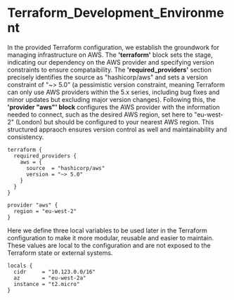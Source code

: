 # Terraform_Development_Environment

In the provided Terraform configuration, we establish the groundwork for managing infrastructure on AWS. The <strong>'terraform'</strong> block sets the stage, indicating our dependency on the AWS provider and specifying version constraints to ensure compataibility. The <strong>'required_providers'</strong> section precisely identifies the source as "hashicorp/aws" and sets a version constraint of "~> 5.0" (a pessimistic version constraint, meaning Terraform can only use AWS providers within the 5.x series, including bug fixes and minor updates but excluding major version changes). Following this, the <strong>'provider "aws"' block </strong> configures the AWS provider with the information needed to connect, such as the desired AWS region, set here to "eu-west-2" (London) but should be configured to your nearest AWS region. This structured appraoch ensures version control as well and maintainability and consistency. 

```hcl
terraform {
  required_providers {
    aws = {
      source  = "hashicorp/aws"
      version = "~> 5.0"
    }
  }
}

provider "aws" {
  region = "eu-west-2"
}
```

Here we define three local variables to be used later in the Terraform configuration to make it more modular, reusable and easier to maintain. These values are local to the configuration and are not exposed to the Terraform state or external systems. 

```hcl
locals {
  cidr     = "10.123.0.0/16"
  az       = "eu-west-2a"
  instance = "t2.micro"
}
```


